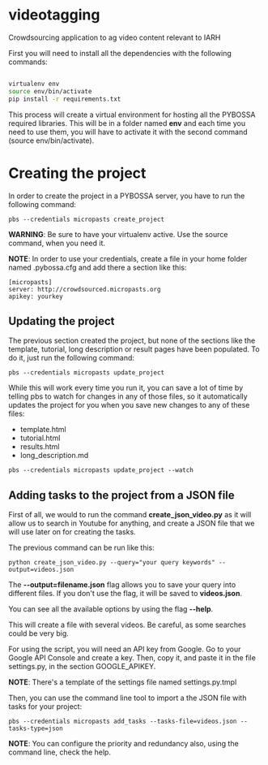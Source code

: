 # videotagging
Crowdsourcing application to ag video content relevant to IARH 

First you will need to install all the dependencies with the following commands:

```bash

virtualenv env
source env/bin/activate
pip install -r requirements.txt
```

This process will create a virtual environment for hosting all the PYBOSSA required libraries. This will be in a folder named **env** and each time you need to use them, you will have to activate it with the second command (source env/bin/activate).

# Creating the project

In order to create the project in a PYBOSSA server, you have to run the following command:

```
pbs --credentials micropasts create_project
```

**WARNING**: Be sure to have your virtualenv active. Use the source command, when you need it.


**NOTE**: In order to use your credentials, create a file in your home folder named .pybossa.cfg and add there a section like this:

```
[micropasts]
server: http://crowdsourced.micropasts.org
apikey: yourkey

```

## Updating the project

The previous section created the project, but none of the sections like the template, tutorial, long description or result pages have been populated. To do it, just run the following command:

```
pbs --credentials micropasts update_project
```

While this will work every time you run it, you can save a lot of time by telling pbs to watch for changes in any of those files, so it automatically updates the project for you when you save new changes to any of these files:

*  template.html
*  tutorial.html
*  results.html
*  long_description.md

```
pbs --credentials micropasts update_project --watch
```

## Adding tasks to the project from a JSON file

First of all, we would to run the command **create_json_video.py** as it will allow us to search in Youtube for anything, and create a JSON file that we will use later on for creating the tasks.

The previous command can be run like this:

```
python create_json_video.py --query="your query keywords" --output=videos.json

```

The **--output=filename.json** flag allows you to save your query into different files. If you don't use the flag, it will be saved to **videos.json**.

You can see all the available options by using the flag **--help**.

This will create a file with several videos. Be careful, as some searches could be very big.

For using the script, you will need an API key from Google. Go to your Google API Console and create a key. Then, copy it, and paste it in the file settings.py, in the section GOOGLE_APIKEY. 

**NOTE**: There's a template of the settings file named settings.py.tmpl

Then, you can use the command line tool to import a the JSON file with tasks for your project:

```
pbs --credentials micropasts add_tasks --tasks-file=videos.json --tasks-type=json

```

**NOTE**: You can configure the priority and redundancy also, using the command line, check the help.
